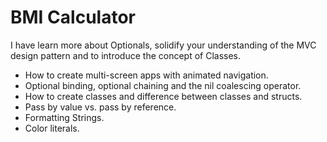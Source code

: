 

#  BMI Calculator



I have learn more about Optionals, solidify your understanding of the MVC design pattern and to introduce the concept of Classes. 

* How to create multi-screen apps with animated navigation.
* Optional binding, optional chaining and the nil coalescing operator.
* How to create classes and difference between classes and structs. 
* Pass by value vs. pass by reference. 
* Formatting Strings. 
* Color literals.



